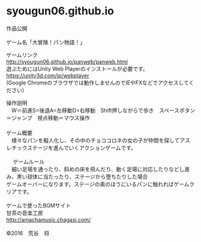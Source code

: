# syougun06.github.io
作品公開<br>
<br>
ゲーム名「大冒険！パン物語！」<br>

ゲームリンク<br>
http://syougun06.github.io/panweb/panweb.html<br>
遊ぶためにはUnity Web Playerのインストールが必要です。<br>
https://unity3d.com/jp/webplayer<br>
(Google Chromeのブラウザでは動作しませんのでIEやFXなどでアクセスしてください）<br>

操作説明<br>
　W＝前進S=後退A=左移動D=右移動　Shift押しながらで歩き　スペースボタン＝ジャンプ　視点移動＝マウス操作<br>
　<br>
ゲーム概要<br>
　様々なパンを擬人化し、その中のチョココロネの女の子が仲間を探してアスレチックステージを進んでいくアクションゲームです。<br>
<br>　
ゲームルール<br>
　細い足場を通ったり、斜めの床を飛んだり、動く足場に対応したりなどし進み、黒い球体に当たったり、ステージから堕ちたりした場合<br>
ゲームオーバーになります。ステージの奥のほうにいるパンに触れればゲームクリアです。<br>
<br>
ゲームで使ったBGMサイト<br>
甘茶の音楽工房<br>
http://amachamusic.chagasi.com/<br>
<br>
©2016　荒谷　将

